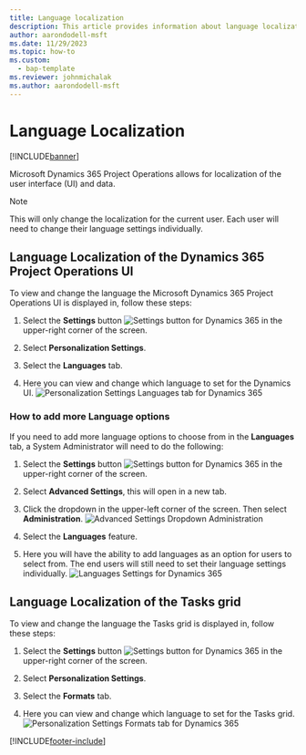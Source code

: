 ```yaml
---
title: Language localization
description: This article provides information about language localization in Dynamics 365 Project Operations.
author: aarondodell-msft
ms.date: 11/29/2023
ms.topic: how-to
ms.custom: 
  - bap-template
ms.reviewer: johnmichalak
ms.author: aarondodell-msft
---
```


# Language Localization

[!INCLUDE[banner](../includes/banner.md)]

Microsoft Dynamics 365 Project Operations allows for localization of the user interface (UI) and data.

> [!NOTE]
> This will only change the localization for the current user. Each user will need to change their language settings individually.

## Language Localization of the Dynamics 365 Project Operations UI
To view and change the language the Microsoft Dynamics 365 Project Operations UI is displayed in, follow these steps:

1. Select the **Settings** button ![Settings button for Dynamics 365](../media/settings-button.png "Settings button for Dynamics 365") in the upper-right corner of the screen.

2. Select **Personalization Settings**.

3. Select the **Languages** tab.

4. Here you can view and change which language to set for the Dynamics UI.
![Personalization Settings Languages tab for Dynamics 365](../media/personalization-settings-languages-tab.png "Personalization Settings Languages tab for Dynamics 365")

### How to add more Language options
If you need to add more language options to choose from in the **Languages** tab, a System Administrator will need to do the following:

1. Select the **Settings** button ![Settings button for Dynamics 365](../media/settings-button.png "Settings button for Dynamics 365") in the upper-right corner of the screen.

2. Select **Advanced Settings**, this will open in a new tab.

3. Click the dropdown in the upper-left corner of the screen. Then select **Administration**.
![Advanced Settings Dropdown Administration](../media/advanced-settings-dropdown-administration.png "Advanced Settings Dropdown Administration")

4. Select the **Languages** feature.

5. Here you will have the ability to add languages as an option for users to select from. The end users will still need to set their language settings individually.
![Languages Settings for Dynamics 365](../media/advanced-settings-language-settings.png "Language Settings for Dynamics 365")

## Language Localization of the Tasks grid
To view and change the language the Tasks grid is displayed in, follow these steps:

1. Select the **Settings** button ![Settings button for Dynamics 365](../media/settings-button.png "Settings button for Dynamics 365") in the upper-right corner of the screen.

2. Select **Personalization Settings**.

3. Select the **Formats** tab.

4. Here you can view and change which language to set for the Tasks grid.
![Personalization Settings Formats tab for Dynamics 365](../media/personalization-settings-formats-tab.png "Personalization Settings Languages tab for Dynamics 365")

[!INCLUDE[footer-include](../includes/footer-banner.md)]